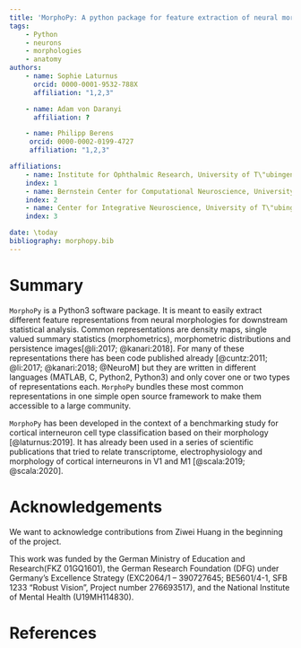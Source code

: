 ```yaml
---
title: 'MorphoPy: A python package for feature extraction of neural morphologies.'
tags:
    - Python
    - neurons
    - morphologies
    - anatomy
authors:
    - name: Sophie Laturnus
      orcid: 0000-0001-9532-788X
      affiliation: "1,2,3"

    - name: Adam von Daranyi
      affiliation: ?

    - name: Philipp Berens
     orcid: 0000-0002-0199-4727
     affiliation: "1,2,3"

affiliations:
    - name: Institute for Ophthalmic Research, University of T\"ubingen, Germany
    index: 1
    - name: Bernstein Center for Computational Neuroscience, University of T\"ubingen, Germany
    index: 2
    - name: Center for Integrative Neuroscience, University of T\"ubingen, Germany
    index: 3

date: \today
bibliography: morphopy.bib
---
```


# Summary

`MorphoPy` is a Python3 software package. It is meant to easily extract different feature representations from neural
morphologies for downstream statistical analysis. Common representations are density maps, single valued
summary statistics (morphometrics), morphometric distributions and persistence images[@li:2017; @kanari:2018]. For many
of these representations there has been code published already [@cuntz:2011; @li:2017; @kanari:2018; @NeuroM] but they
are written in different languages (MATLAB, C, Python2, Python3) and only cover one or two types of representations each.
`MorphoPy` bundles these most common representations in one simple open source framework to make them accessible to a
large community.

`MorphoPy` has been developed in the context of a benchmarking study for cortical interneuron cell type classification
based on their morphology [@laturnus:2019]. It has already been used in a series of scientific publications that tried
to relate transcriptome, electrophysiology and morphology of cortical interneurons in V1 and M1 [@scala:2019; @scala:2020].


# Acknowledgements
We want to acknowledge contributions from Ziwei Huang in the beginning of the project.

This work was funded by the German Ministry of Education and Research(FKZ 01GQ1601), the German Research Foundation (DFG)
under Germany’s Excellence Strategy (EXC2064/1 – 390727645; BE5601/4-1, SFB 1233 “Robust Vision”, Project number 276693517),
and the National Institute of Mental Health (U19MH114830).

# References